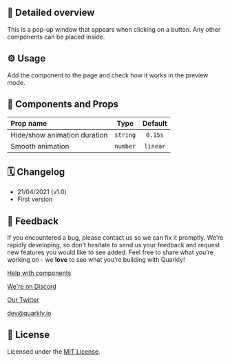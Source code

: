 ## 📖 Detailed overview

This is a pop-up window that appears when clicking on a button. Any other components can be placed inside.

## ⚙️ Usage

Add the component to the page and check how it works in the preview mode.

## 🧩 Components and Props

| Prop name                    |   Type   | Default  |
| :--------------------------- | :------: | :------: |
| Hide/show animation duration | `string` | `0.15s`  |
| Smooth animation             | `number` | `linear` |

## 🗓 Changelog

-   21/04/2021 (v1.0)
-   First version

## 📮 Feedback

If you encountered a bug, please contact us so we can fix it promptly. We’re rapidly developing, so don’t hesitate to send us your feedback and request new features you would like to see added. Feel free to share what you’re working on - we **love** to see what you’re building with Quarkly!

[Help with components](https://community.quarkly.io/c/requests/11)

[We're on Discord](https://discord.gg/SuF9vCMJGW)

[Our Twitter](https://twitter.com/quarklyapp)

[dev@quarkly.io](mailto:dev@quarkly.io)

## 📝 License

Licensed under the [MIT License](./LICENSE).
